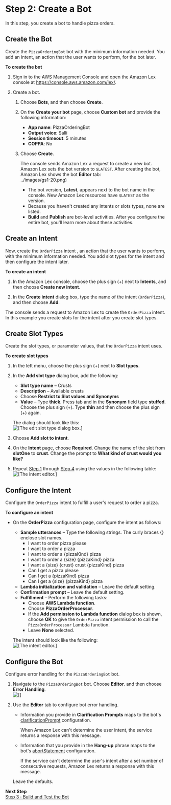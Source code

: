 # Step 2: Create a Bot

In this step, you create a bot to handle pizza orders.

## Create the Bot

Create the `PizzaOrderingBot` bot with the minimum information needed\. You add an intent, an action that the user wants to perform, for the bot later\.

**To create the bot**

1. Sign in to the AWS Management Console and open the Amazon Lex console at [https://console\.aws\.amazon\.com/lex/](https://console.aws.amazon.com/lex/)\.

1. Create a bot\.

   1. Choose **Bots**, and then choose **Create**\. 

   1. On the **Create your bot** page, choose **Custom bot** and provide the following information:
      + **App name**: PizzaOrderingBot 
      + **Output voice**: Salli 
      + **Session timeout**: 5 minutes
      + **COPPA**: No

   1. Choose **Create**\. 

      The console sends Amazon Lex a request to create a new bot\. Amazon Lex sets the bot version to `$LATEST`\. After creating the bot, Amazon Lex shows the bot **Editor** tab:  
../images/gs1-20.png)
      + The bot version, **Latest**, appears next to the bot name in the console\. New Amazon Lex resources have `$LATEST` as the version\.
      + Because you haven't created any intents or slots types, none are listed\. 
      + **Build** and **Publish** are bot\-level activities\. After you configure the entire bot, you'll learn more about these activities\.

      
## Create an Intent

Now, create the `OrderPizza` intent , an action that the user wants to perform, with the minimum information needed\. You add slot types for the intent and then configure the intent later\.

**To create an intent**

1. In the Amazon Lex console, choose the plus sign \(\+\) next to **Intents**, and then choose **Create new intent**\.

1. In the **Create intent** dialog box, type the name of the intent \(`OrderPizza`\), and then choose **Add**\.

The console sends a request to Amazon Lex to create the `OrderPizza` intent\. In this example you create slots for the intent after you create slot types\.


## Create Slot Types

Create the slot types, or parameter values, that the `OrderPizza` intent uses\.

**To create slot types**

1. <a name="slotTypeStart"></a>In the left menu, choose the plus sign \(\+\) next to **Slot types**\.

1. In the **Add slot type** dialog box, add the following: 
   + **Slot type name** – Crusts
   + **Description** – Available crusts
   + Choose **Restrict to Slot values and Synonyms**
   + **Value** – Type **thick**\. Press tab and in the **Synonym** field type **stuffed**\. Choose the plus sign \(\+\)\. Type **thin** and then choose the plus sign \(\+\) again\.

   The dialog should look like this:  
![\[The edit slot type dialog box.\]](../images/gs1-25a.png)

1. Choose **Add slot to intent**\.

1. <a name="slotTypeFinish"></a>On the **Intent** page, choose **Required**\. Change the name of the slot from **slotOne** to **crust**\. Change the prompt to **What kind of crust would you like?**

1. Repeat [Step 1](#slotTypeStart) through [Step 4](#slotTypeFinish) using the values in the following table:    
![\[The intent editor.\]](../images/gs1-30.png)


## Configure the Intent

Configure the `OrderPizza` intent to fulfill a user's request to order a pizza\.

**To configure an intent**
+ On the **OrderPizza** configuration page, configure the intent as follows:
  + **Sample utterances** – Type the following strings\. The curly braces \{\} enclose slot names\.
    + I want to order pizza please 
    + I want to order a pizza
    + I want to order a \{pizzaKind\} pizza
    + I want to order a \{size\} \{pizzaKind\} pizza 
    + I want a \{size\} \{crust\} crust \{pizzaKind\} pizza
    + Can I get a pizza please
    + Can I get a \{pizzaKind\} pizza
    + Can I get a \{size\} \{pizzaKind\} pizza
  + **Lambda initialization and validation** – Leave the default setting\.
  + **Confirmation prompt** – Leave the default setting\.
  + **Fulfillment** – Perform the following tasks:
    + Choose **AWS Lambda function**\.
    + Choose **PizzaOrderProcessor**\. 
    + If the **Add permission to Lambda function** dialog box is shown, choose **OK** to give the `OrderPizza` intent permission to call the `PizzaOrderProcessor` Lambda function\.
    +  Leave **None** selected\.

  The intent should look like the following:  
![\[The intent editor.\]](../images/gs1-70c.png)


## Configure the Bot

Configure error handling for the `PizzaOrderingBot` bot\.

1. Navigate to the `PizzaOrderingBot` bot\. Choose **Editor**\. and then choose **Error Handling**\.  
![\[\]](../images/gs1-80.png)

1. Use the **Editor** tab to configure bot error handling\.
   + Information you provide in **Clarification Prompts** maps to the bot's [clarificationPrompt](https://docs.aws.amazon.com/lex/latest/dg/API_PutBot.html#lex-PutBot-request-clarificationPrompt) configuration\. 

     When Amazon Lex can't determine the user intent, the service returns a response with this message\. 
   + Information that you provide in the **Hang\-up** phrase maps to the bot's [abortStatement](https://docs.aws.amazon.com/lex/latest/dg/API_PutBot.html#lex-PutBot-request-abortStatement) configuration\. 

     If the service can't determine the user's intent after a set number of consecutive requests, Amazon Lex returns a response with this message\.

   Leave the defaults\.


**Next Step**  
[Step 3 : Build and Test the Bot](ex2-step3.md)